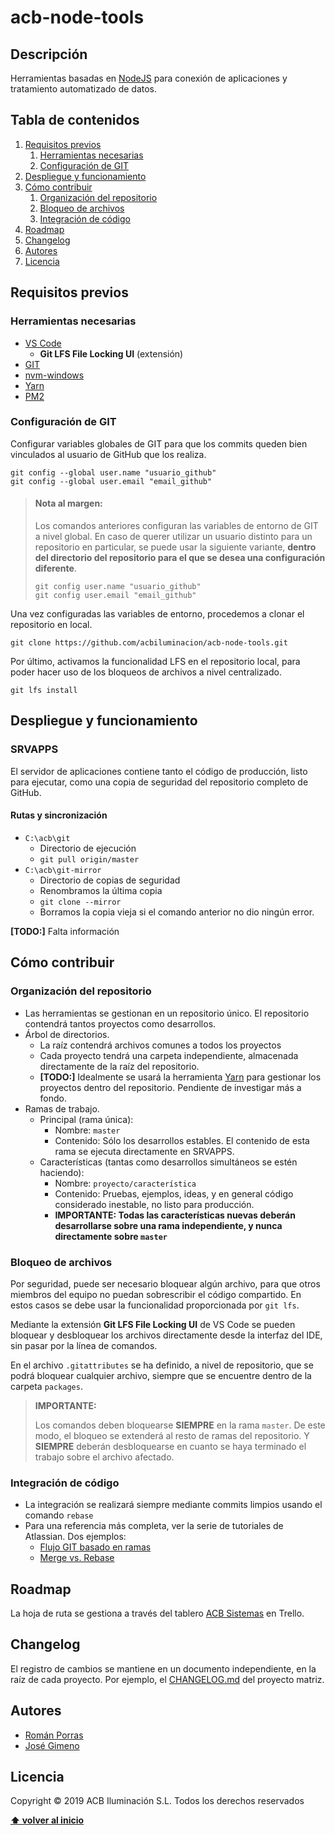 # acb-node-tools

## Descripción

Herramientas basadas en [NodeJS](https://github.com/nodejs/node) para conexión de aplicaciones y tratamiento automatizado de datos.

<a name="tabla-de-contenidos"></a>
## Tabla de contenidos

1. [Requisitos previos](#1-requisitos)
   1. [Herramientas necesarias](#1-1-herramientas)
   1. [Configuración de GIT](#1-2-git)
2. [Despliegue y funcionamiento](#2-despliegue)
3. [Cómo contribuir](#3-contribuciones)
   1. [Organización del repositorio](#3-1-repositorio)
   2. [Bloqueo de archivos](#3-2-bloqueos)
   3. [Integración de código](#3-3-integracion)
4. [Roadmap](#4-roadmap)
5. [Changelog](#5-changelog)
6. [Autores](#6-autores)
7. [Licencia](#7-licencia)

<a name="1-requisitos"></a>
## Requisitos previos

<a name="1-1-herramientas"></a>
### Herramientas necesarias

- [VS Code](https://code.visualstudio.com/)
  - **Git LFS File Locking UI** (extensión)
- [GIT](https://git-scm.com/download/win)
- [nvm-windows](https://github.com/coreybutler/nvm-windows)
- [Yarn](https://yarnpkg.com/)
- [PM2](https://pm2.keymetrics.io/)

<a name="1-2-git"></a>
### Configuración de GIT

Configurar variables globales de GIT para que los commits queden bien vinculados al usuario de GitHub que los realiza.

```Shell
git config --global user.name "usuario_github"
git config --global user.email "email_github"
```

> #### Nota al margen:
> 
> Los comandos anteriores configuran las variables de entorno de GIT a nivel global. En caso de querer utilizar un usuario distinto para un repositorio en particular, se puede usar la siguiente variante, **dentro del directorio del repositorio para el que se desea una configuración diferente**.
> 
> ```Shell
> git config user.name "usuario_github"
> git config user.email "email_github"
> ```

Una vez configuradas las variables de entorno, procedemos a clonar el repositorio en local.

```Shell
git clone https://github.com/acbiluminacion/acb-node-tools.git
```

Por último, activamos la funcionalidad LFS en el repositorio local, para poder hacer uso de los bloqueos de archivos a nivel centralizado.

```Shell
git lfs install
```

<a name="2-despliegue"></a>
## Despliegue y funcionamiento

### SRVAPPS

El servidor de aplicaciones contiene tanto el código de producción, listo para ejecutar, como una copia de seguridad del repositorio completo de GitHub.

#### Rutas y sincronización

- `C:\acb\git`
  - Directorio de ejecución
  - `git pull origin/master`
- `C:\acb\git-mirror`
  - Directorio de copias de seguridad
  - Renombramos la última copia
  - `git clone --mirror`
  - Borramos la copia vieja si el comando anterior no dio ningún error.

**[TODO:]** Falta información

<a name="3-contribuciones"></a>
## Cómo contribuir

<a name="3-1-repositorio"></a>
### Organización del repositorio

- Las herramientas se gestionan en un repositorio único. El repositorio contendrá tantos proyectos como desarrollos.
- Árbol de directorios.
  - La raíz contendrá archivos comunes a todos los proyectos
  - Cada proyecto tendrá una carpeta independiente, almacenada directamente de la raíz del repositorio.
  - **[TODO:]** Idealmente se usará la herramienta [Yarn](https://yarnpkg.com/) para gestionar los proyectos dentro del repositorio. Pendiente de investigar más a fondo.
- Ramas de trabajo.
  - Principal (rama única):
    - Nombre: `master`
    - Contenido: Sólo los desarrollos estables. El contenido de esta rama se ejecuta directamente en SRVAPPS.
  - Características (tantas como desarrollos simultáneos se estén haciendo):
    - Nombre: `proyecto/característica`
    - Contenido: Pruebas, ejemplos, ideas, y en general código considerado inestable, no listo para producción.
    - **IMPORTANTE: Todas las características nuevas deberán desarrollarse sobre una rama independiente, y nunca directamente sobre `master`**

<a name="3-2-bloqueos"></a>
### Bloqueo de archivos

Por seguridad, puede ser necesario bloquear algún archivo, para que otros miembros del equipo no puedan sobrescribir el código compartido. En estos casos se debe usar la funcionalidad proporcionada por `git lfs`.

Mediante la extensión **Git LFS File Locking UI** de VS Code se pueden bloquear y desbloquear los archivos directamente desde la interfaz del IDE, sin pasar por la línea de comandos.

En el archivo `.gitattributes` se ha definido, a nivel de repositorio, que se podrá bloquear cualquier archivo, siempre que se encuentre dentro de la carpeta `packages`.

> **IMPORTANTE:**
> 
> Los comandos deben bloquearse **SIEMPRE** en la rama `master`.
> De este modo, el bloqueo se extenderá al resto de ramas del repositorio.
> Y **SIEMPRE** deberán desbloquearse en cuanto se haya terminado el trabajo sobre el archivo afectado.

<a name="3-3-integracion"></a>
### Integración de código

- La integración se realizará siempre mediante commits limpios usando el comando `rebase`
- Para una referencia más completa, ver la serie de tutoriales de Atlassian. Dos ejemplos:
  - [Flujo GIT basado en ramas](https://www.atlassian.com/es/git/tutorials/comparing-workflows/feature-branch-workflow)
  - [Merge vs. Rebase](https://www.atlassian.com/es/git/tutorials/merging-vs-rebasing)

<a name="4-roadmap"></a>
## Roadmap

La hoja de ruta se gestiona a través del tablero [ACB Sistemas](https://trello.com/b/rvzLbTZ8) en Trello.

<a name="5-changelog"></a>
## Changelog

El registro de cambios se mantiene en un documento independiente, en la raíz de cada proyecto. Por ejemplo, el [CHANGELOG.md](CHANGELOG.md) del proyecto matriz.

<a name="6-autores"></a>
## Autores

- [Román Porras](https://github.com/romanporras)
- [José Gimeno](https://github.com/jgimenoperez)

<a name="7-licencia"></a>
## Licencia

Copyright &copy; 2019 ACB Iluminación S.L. Todos los derechos reservados

**[⬆ volver al inicio](#tabla-de-contenidos)**
